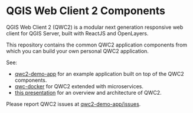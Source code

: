 QGIS Web Client 2 Components
============================

QGIS Web Client 2 (QWC2) is a modular next generation responsive web client for QGIS Server, built with ReactJS and OpenLayers.

This repository contains the common QWC2 application components from which you can build your own personal QWC2 application.

See:
* [qwc2-demo-app](https://github.com/qgis/qwc2-demo-app) for an example application built on top of the QWC2 components.
* [qwc-docker](https://github.com/qwc-services/qwc-docker) for QWC2 extended with microservices.
* [this presentation](https://blog.sourcepole.ch/assets/2019/qwc2-foss4g19.pdf) for an overview and architecture of QWC2.

Please report QWC2 issues at [qwc2-demo-app/issues](https://github.com/qgis/qwc2-demo-app/issues).
